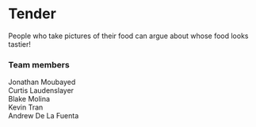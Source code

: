 # Tender
People who take pictures of their food can argue about whose food looks tastier!

### Team members
Jonathan Moubayed <br>
Curtis Laudenslayer <br>
Blake Molina <br>
Kevin Tran <br>
Andrew De La Fuenta <br>
